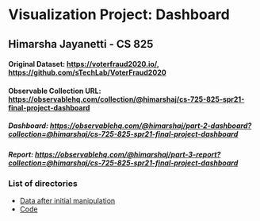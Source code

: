 # Visualization Project: Dashboard
## Himarsha Jayanetti - CS 825

#### Original Dataset: https://voterfraud2020.io/, https://github.com/sTechLab/VoterFraud2020 

#### Observable Collection URL: https://observablehq.com/collection/@himarshaj/cs-725-825-spr21-final-project-dashboard

##### Dashboard: https://observablehq.com/@himarshaj/part-2-dashboard?collection=@himarshaj/cs-725-825-spr21-final-project-dashboard

##### Report: https://observablehq.com/@himarshaj/part-3-report?collection=@himarshaj/cs-725-825-spr21-final-project-dashboard

### List of directories

  * [Data after initial manipulation](5.1)
  * [Code](5.1/server1.js)

